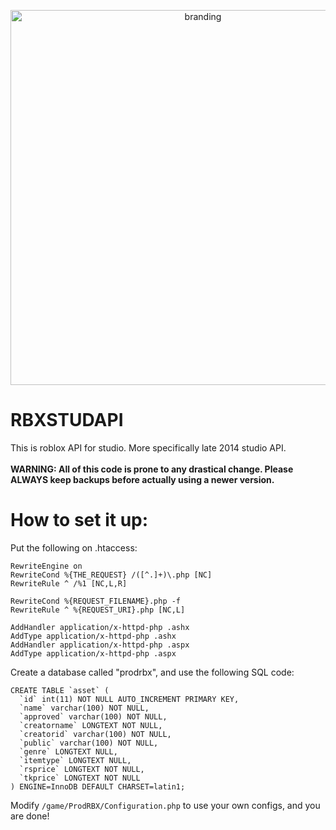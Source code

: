 <p align="center">
<img src="https://assume.neocities.org/Big.png" alt="branding" width="600">
<br>
</p>

# RBXSTUDAPI
This is roblox API for studio.
More specifically late 2014 studio API.
<br></br>
<b>WARNING: All of this code is prone to any drastical change.
Please ALWAYS keep backups before actually using a newer version.</b>
# How to set it up:
Put the following on .htaccess:
```
RewriteEngine on
RewriteCond %{THE_REQUEST} /([^.]+)\.php [NC]
RewriteRule ^ /%1 [NC,L,R]
 
RewriteCond %{REQUEST_FILENAME}.php -f
RewriteRule ^ %{REQUEST_URI}.php [NC,L]

AddHandler application/x-httpd-php .ashx
AddType application/x-httpd-php .ashx
AddHandler application/x-httpd-php .aspx
AddType application/x-httpd-php .aspx
```
Create a database called "prodrbx", and use the following SQL code:
```
CREATE TABLE `asset` (
  `id` int(11) NOT NULL AUTO_INCREMENT PRIMARY KEY,
  `name` varchar(100) NOT NULL,
  `approved` varchar(100) NOT NULL,
  `creatorname` LONGTEXT NOT NULL,
  `creatorid` varchar(100) NOT NULL,
  `public` varchar(100) NOT NULL,
  `genre` LONGTEXT NULL,
  `itemtype` LONGTEXT NULL,
  `rsprice` LONGTEXT NOT NULL,
  `tkprice` LONGTEXT NOT NULL
) ENGINE=InnoDB DEFAULT CHARSET=latin1;
```
Modify ```/game/ProdRBX/Configuration.php``` to use your own configs, and you are done!
